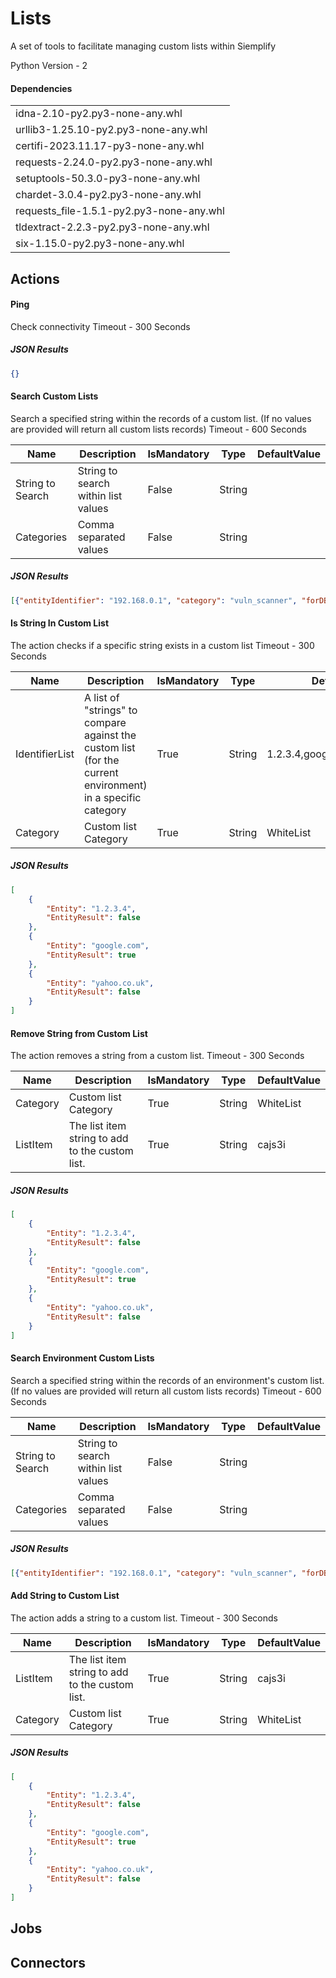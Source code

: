 
# Lists

A set of tools to facilitate managing custom lists within Siemplify

Python Version - 2


#### Dependencies
| |
|-|
|idna-2.10-py2.py3-none-any.whl|
|urllib3-1.25.10-py2.py3-none-any.whl|
|certifi-2023.11.17-py3-none-any.whl|
|requests-2.24.0-py2.py3-none-any.whl|
|setuptools-50.3.0-py3-none-any.whl|
|chardet-3.0.4-py2.py3-none-any.whl|
|requests_file-1.5.1-py2.py3-none-any.whl|
|tldextract-2.2.3-py2.py3-none-any.whl|
|six-1.15.0-py2.py3-none-any.whl|


## Actions
#### Ping
Check connectivity
Timeout - 300 Seconds



##### JSON Results
```json
{}
```



#### Search Custom Lists
Search a specified string within the records of a custom list. (If no values are provided will return all custom lists records)
Timeout - 600 Seconds


|Name|Description|IsMandatory|Type|DefaultValue|
|----|-----------|-----------|----|------------|
|String to Search|String to search within list values|False|String||
|Categories|Comma separated values|False|String||



##### JSON Results
```json
[{"entityIdentifier": "192.168.0.1", "category": "vuln_scanner", "forDBMigration": false, "environments": ["Default Environment"], "id": 5, "creationTimeUnixTimeInMs": 1673953571935, "modificationTimeUnixTimeInMs": 1673953571935}, {"entityIdentifier": "192.168.0.2", "category": "vuln_scanner", "forDBMigration": false, "environments": ["Default Environment"], "id": 6, "creationTimeUnixTimeInMs": 1673953584305, "modificationTimeUnixTimeInMs": 1673953584305}]
```



#### Is String In Custom List
The action checks if a specific string exists in a custom list
Timeout - 300 Seconds


|Name|Description|IsMandatory|Type|DefaultValue|
|----|-----------|-----------|----|------------|
|IdentifierList|A list of "strings" to compare against the custom list (for the current environment) in a specific category |True|String|1.2.3.4,google.com,yahoo.co.uk|
|Category|Custom list Category|True|String|WhiteList|



##### JSON Results
```json
[  
    {  
        "Entity": "1.2.3.4",  
        "EntityResult": false  
    },  
    {  
        "Entity": "google.com",  
        "EntityResult": true  
    },  
    {  
        "Entity": "yahoo.co.uk",  
        "EntityResult": false  
    }  
]
```



#### Remove String from Custom List
The action removes a string from a custom list.
Timeout - 300 Seconds


|Name|Description|IsMandatory|Type|DefaultValue|
|----|-----------|-----------|----|------------|
|Category|Custom list Category|True|String|WhiteList|
|ListItem|The list item string to add to the custom list.|True|String|cajs3i|



##### JSON Results
```json
[  
    {  
        "Entity": "1.2.3.4",  
        "EntityResult": false  
    },  
    {  
        "Entity": "google.com",  
        "EntityResult": true  
    },  
    {  
        "Entity": "yahoo.co.uk",  
        "EntityResult": false  
    }  
]
```



#### Search Environment Custom Lists
Search a specified string within the records of an environment's custom list. (If no values are provided will return all custom lists records)
Timeout - 600 Seconds


|Name|Description|IsMandatory|Type|DefaultValue|
|----|-----------|-----------|----|------------|
|String to Search|String to search within list values|False|String||
|Categories|Comma separated values|False|String||



##### JSON Results
```json
[{"entityIdentifier": "192.168.0.1", "category": "vuln_scanner", "forDBMigration": false, "environments": ["Default Environment"], "id": 5, "creationTimeUnixTimeInMs": 1673953571935, "modificationTimeUnixTimeInMs": 1673953571935}, {"entityIdentifier": "192.168.0.2", "category": "vuln_scanner", "forDBMigration": false, "environments": ["Default Environment"], "id": 6, "creationTimeUnixTimeInMs": 1673953584305, "modificationTimeUnixTimeInMs": 1673953584305}]
```



#### Add String to Custom List
The action adds a string to a custom list.
Timeout - 300 Seconds


|Name|Description|IsMandatory|Type|DefaultValue|
|----|-----------|-----------|----|------------|
|ListItem|The list item string to add to the custom list.|True|String|cajs3i|
|Category|Custom list Category|True|String|WhiteList|



##### JSON Results
```json
[  
    {  
        "Entity": "1.2.3.4",  
        "EntityResult": false  
    },  
    {  
        "Entity": "google.com",  
        "EntityResult": true  
    },  
    {  
        "Entity": "yahoo.co.uk",  
        "EntityResult": false  
    }  
]
```






## Jobs



## Connectors


